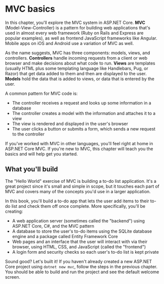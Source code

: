 # MVC basics
In this chapter, you'll explore the MVC system in ASP.NET Core. **MVC** (Model-View-Controller) is a pattern for building web applications that's used in almost every web framework (Ruby on Rails and Express are popular examples), as well as frontend JavaScript frameworks like Angular. Mobile apps on iOS and Android use a variation of MVC as well.

As the name suggests, MVC has three components: models, views, and controllers. **Controllers** handle incoming requests from a client or web browser and make decisions about what code to run. **Views** are templates (usually HTML plus some templating language like Handlebars, Pug, or Razor) that get data added to them and then are displayed to the user. **Models** hold the data that is added to views, or data that is entered by the user.

A common pattern for MVC code is:

* The controller receives a request and looks up some information in a database
* The controller creates a model with the information and attaches it to a view
* The view is rendered and displayed in the user's browser
* The user clicks a button or submits a form, which sends a new request to the controller

If you've worked with MVC in other languages, you'll feel right at home in ASP.NET Core MVC. If you're new to MVC, this chapter will teach you the basics and will help get you started.

## What you'll build
The "Hello World" exercise of MVC is building a to-do list application. It's a great project since it's small and simple in scope, but it touches each part of MVC and covers many of the concepts you'd use in a larger application.

In this book, you'll build a to-do app that lets the user add items to their to-do list and check them off once complete. More specifically, you'll be creating:

* A web application server (sometimes called the "backend") using ASP.NET Core, C#, and the MVC pattern
* A database to store the user's to-do items using the SQLite database engine and a package called Entity Framework Core
* Web pages and an interface that the user will interact with via their browser, using HTML, CSS, and JavaScript (called the "frontend")
* A login form and security checks so each user's to-do list is kept private

Sound good? Let's built it! If you haven't already created a new ASP.NET Core project using `dotnet new mvc`, follow the steps in the previous chapter. You should be able to build and run the project and see the default welcome screen.

